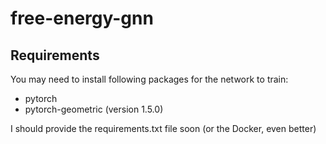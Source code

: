 # free-energy-gnn

## Requirements
You may need to install following packages for the network to train:
* pytorch
* pytorch-geometric (version 1.5.0)

I should provide the requirements.txt file soon (or the Docker, even better)
